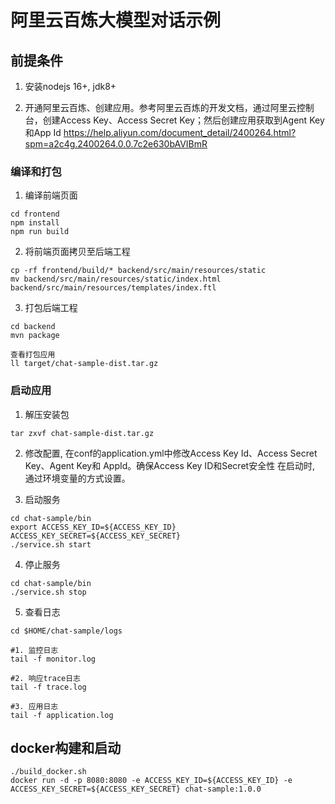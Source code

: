 # 阿里云百炼大模型对话示例

## 前提条件
1. 安装nodejs 16+, jdk8+

2. 开通阿里云百炼、创建应用。参考阿里云百炼的开发文档，通过阿里云控制台，创建Access Key、Access Secret Key；然后创建应用获取到Agent Key和App Id
   https://help.aliyun.com/document_detail/2400264.html?spm=a2c4g.2400264.0.0.7c2e630bAVIBmR

### 编译和打包

1. 编译前端页面

```
cd frontend
npm install
npm run build
```

2. 将前端页面拷贝至后端工程

```
cp -rf frontend/build/* backend/src/main/resources/static
mv backend/src/main/resources/static/index.html backend/src/main/resources/templates/index.ftl
```

3. 打包后端工程

```
cd backend
mvn package

查看打包应用
ll target/chat-sample-dist.tar.gz
```

### 启动应用

1. 解压安装包

```
tar zxvf chat-sample-dist.tar.gz
```

2. 修改配置, 在conf的application.yml中修改Access Key Id、Access Secret Key、Agent Key和 AppId。确保Access Key ID和Secret安全性
   在启动时, 通过环境变量的方式设置。

3. 启动服务

```
cd chat-sample/bin
export ACCESS_KEY_ID=${ACCESS_KEY_ID} ACCESS_KEY_SECRET=${ACCESS_KEY_SECRET}
./service.sh start
```

4. 停止服务

```
cd chat-sample/bin
./service.sh stop
```

5. 查看日志

```
cd $HOME/chat-sample/logs

#1. 监控日志
tail -f monitor.log

#2. 响应trace日志
tail -f trace.log

#3. 应用日志
tail -f application.log
```

## docker构建和启动

```
./build_docker.sh
docker run -d -p 8080:8080 -e ACCESS_KEY_ID=${ACCESS_KEY_ID} -e ACCESS_KEY_SECRET=${ACCESS_KEY_SECRET} chat-sample:1.0.0
```
